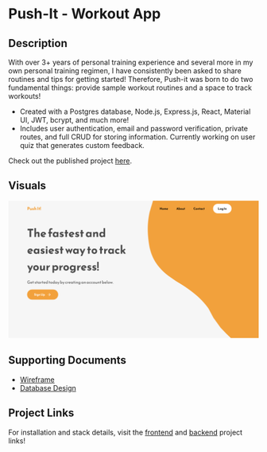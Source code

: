 # Push-It - Workout App

## Description

With over 3+ years of personal training experience and several more in my own personal training regimen, I have consistently been asked to share routines and tips for getting started! Therefore, Push-it was born to do two fundamental things: provide sample workout routines and a space to track workouts!
* Created with a Postgres database, Node.js, Express.js, React, Material UI, JWT, bcrypt, and much more!
* Includes user authentication, email and password verification, private routes, and full CRUD for storing information. Currently working on user quiz that generates custom feedback.

Check out the published project [here](https://push-it-app-frontend.herokuapp.com/).

## Visuals

![Push-It Landing Page](https://github.com/benjaminstratton/pushIt_workoutApp/blob/main/assets/pushIt_screenshot.png)

## Supporting Documents

* [Wireframe](https://www.figma.com/file/Mwcl2mn8ZaDImudS75rSdj/PushIt-Wireframe?node-id=0%3A1&t=CDX3ZrqovEUqDJmO-1)
* [Database Design](https://drive.google.com/file/d/1IXGwVpLZPY5PgtRmJEDXfZMm6uTdWiE3/view?usp=sharing)

## Project Links

For installation and stack details, visit the [frontend](https://github.com/benjaminstratton/pernWorkoutFrontend) and [backend](https://github.com/benjaminstratton/pernWorkoutBackend) project links!
